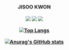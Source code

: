 <h3 align = 'center'>JISOO KWON<br><br>

<img src="https://img.shields.io/badge/java-007396?style=flat-square&logo=Java&logoColor=000000"/>
<img src="https://img.shields.io/badge/c-A8B9CC?style=flat-square&logo=C&logoColor=000000"/>
<img src="https://img.shields.io/badge/HTML-E34F26?style=flat-square&logo=HTML5&logoColor=000000"/>

[![Top Langs](https://github-readme-stats.vercel.app/api/top-langs/?username=sueyon032)](https://github.com/suyeon032/github-readme-stats)

[![Anurag's GitHub stats](https://github-readme-stats.vercel.app/api?username=sueyon032)](https://github.com/sueyon032/github-readme-stats)
